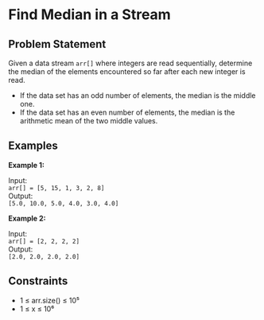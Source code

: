# Find Median in a Stream

## Problem Statement

Given a data stream `arr[]` where integers are read sequentially, determine the median of the elements encountered so far after each new integer is read.

- If the data set has an odd number of elements, the median is the middle one.
- If the data set has an even number of elements, the median is the arithmetic mean of the two middle values.

## Examples

**Example 1:**

Input:  
`arr[] = [5, 15, 1, 3, 2, 8]`  
Output:  
`[5.0, 10.0, 5.0, 4.0, 3.0, 4.0]`  

**Example 2:**

Input:  
`arr[] = [2, 2, 2, 2]`  
Output:  
`[2.0, 2.0, 2.0, 2.0]`  

## Constraints

- 1 ≤ arr.size() ≤ 10⁵
- 1 ≤ x ≤ 10⁶

